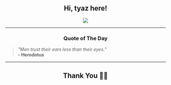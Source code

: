 <h2 align="center"> Hi, tyaz here!</h2>

<p align="center">
<a href="https://github.com/tyazx" alt="github streak"><img src="https://dvst-streak.herokuapp.com/?user=tyazx&theme=tokyonight&fire=DD472C"></a>
</p>

<hr>
<h3 align="center">Quote of The Day</h3>
<p align="center">
<blockquote>
<i>"Men trust their ears less than their eyes."</i>
<br>
<b>- Herodotus</b>
</blockquote>
</p>


<hr>
<h2 align="center">Thank You 🙏🏼</h2>

